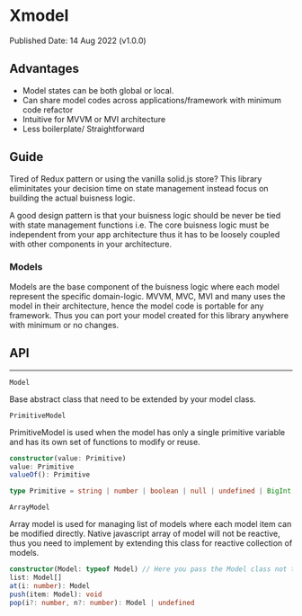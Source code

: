 # Xmodel
Published Date: 14 Aug 2022 (v1.0.0)


## Advantages
-  Model states can be both global or local.
-  Can share model codes across applications/framework with minimum code refactor
-  Intuitive for MVVM or MVI architecture
-  Less boilerplate/ Straightforward

## Guide

Tired of Redux pattern or using the vanilla solid.js store? This library eliminitates your decision time on state management instead focus on building the actual buisness logic.

A good design pattern is that your buisness logic should be never be tied with state management functions i.e. The core buisness logic must be independent from your app architecture thus it has to be loosely coupled with other components in your architecture.

### Models

Models are the base component of the buisness logic where each model represent the specific domain-logic. MVVM, MVC, MVI and many uses the model in their architecture, hence the model code is portable for any framework. Thus you can port your model created for this library anywhere with minimum or no changes.  

## API
---
`Model`

Base abstract class that need to be extended by your model class.

`PrimitiveModel`

PrimitiveModel is used when the model has only a single primitive variable and has its own set of functions to modify or reuse.

```typescript
constructor(value: Primitive)
value: Primitive
valueOf(): Primitive

type Primitive = string | number | boolean | null | undefined | BigInt | Symbol
```

`ArrayModel`

Array model is used for managing list of models where each model item can be modified directly. Native javascript array of model will not be reactive, thus you need to implement by extending this class for reactive collection of models.


```typescript
constructor(Model: typeof Model) // Here you pass the Model class not the instance
list: Model[]
at(i: number): Model
push(item: Model): void
pop(i?: number, n?: number): Model | undefined 
```